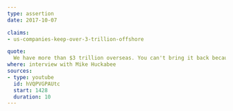 ```yaml
---
type: assertion
date: 2017-10-07

claims:
- us-companies-keep-over-3-trillion-offshore

quote:
  We have more than $3 trillion overseas. You can't bring it back because of the tax rules and the tax -- frankly the tax rates. Nobody would ever do it.
where: interview with Mike Huckabee
sources:
- type: youtube
  id: hVQPVGPAUtc
  start: 1428
  duration: 10
---
```

